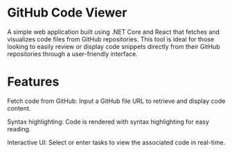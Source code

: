 # GitHub Code Viewer

A simple web application built using .NET Core and React that fetches and visualizes code files from GitHub repositories. This tool is ideal for those looking to easily review or display code snippets directly from their GitHub repositories through a user-friendly interface.

# Features

Fetch code from GitHub: Input a GitHub file URL to retrieve and display code content.

Syntax highlighting: Code is rendered with syntax highlighting for easy reading.

Interactive UI: Select or enter tasks to view the associated code in real-time.

